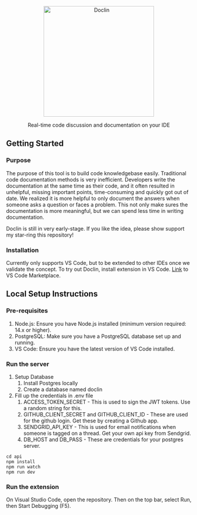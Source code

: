 <div align='center'>
   <img src='https://github.com/doclin-dev/doclin/assets/24940719/dd865064-5b57-4793-9800-bbffdc391d67' alt='Doclin' width='300px' />
   
   Real-time code discussion and documentation on your IDE
</div>

## Getting Started

### Purpose

The purpose of this tool is to build code knowledgebase easily. Traditional code documentation methods is very inefficient. Developers write the documentation at the same time as their code, and it often resulted in unhelpful, missing important points, time-consuming and quickly got out of date. We realized it is more helpful to only document the answers when someone asks a question or faces a problem. This not only make sures the documentation is more meaningful, but we can spend less time in writing documentation.

Doclin is still in very early-stage. If you like the idea, please show support my star-ring this repository!


### Installation

Currently only supports VS Code, but to be extended to other IDEs once we validate the concept. To try out Doclin, install extension in VS Code. [Link](https://marketplace.visualstudio.com/items?itemName=Doclin.doclin) to VS Code Marketplace.

## Local Setup Instructions

### Pre-requisites

1. Node.js: Ensure you have Node.js installed (minimum version required: 14.x or higher).
2. PostgreSQL: Make sure you have a PostgreSQL database set up and running.
3. VS Code: Ensure you have the latest version of VS Code installed.

### Run the server

1. Setup Database
   1. Install Postgres locally
   2. Create a database named doclin
2. Fill up the credentials in .env file
   1. ACCESS_TOKEN_SECRET - This is used to sign the JWT tokens. Use a random string for this.
   2. GITHUB_CLIENT_SECRET and GITHUB_CLIENT_ID - These are used for the github login. Get these by creating a Github app.
   3. SENDGRID_API_KEY - This is used for email notifications when someone is tagged on a thread. Get your own api key from Sendgrid.
   4. DB_HOST and DB_PASS - These are credentials for your postgres server.

```
cd api
npm install
npm run watch
npm run dev
```

### Run the extension

On Visual Studio Code, open the repository. Then on the top bar, select Run, then Start Debugging (F5).
